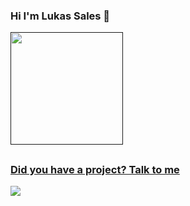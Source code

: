 ### Hi I'm Lukas Sales 👋

<div>
  <a href=" ">
  <img height="180em" src="https://github-readme-stats.vercel.app/api/top-langs/?username=gsLukas&layout=compact&langs_count=7&theme=tokyonight&size_weight=0.5&count_weight=0.5" />
 </div>
  
   ##
 <h3 align="">Did you have a project?
Talk to me 
  </h3> 
<div> 
    <a href="https://www.linkedin.com/in/lukasgabriel"><img src="https://img.shields.io/badge/-LinkedIn-%230077B5?style=for-the-badge&logo=linkedin&logoColor=white" target="_blank"></a>
  
  </div>
    
   ##
